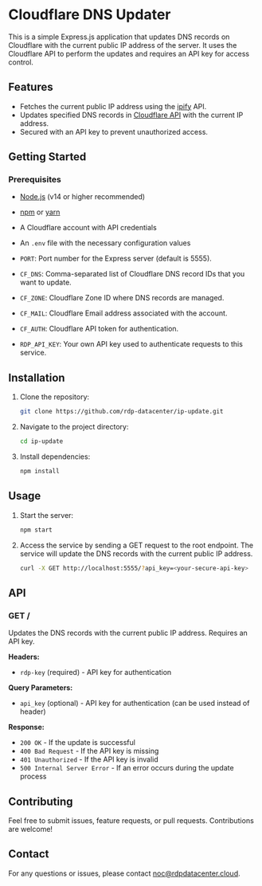 # Cloudflare DNS Updater

This is a simple Express.js application that updates DNS records on Cloudflare with the current public IP address of the server. It uses the Cloudflare API to perform the updates and requires an API key for access control.

## Features

- Fetches the current public IP address using the [ipify](https://www.ipify.org/) API.
- Updates specified DNS records in [Cloudflare API](https://developers.cloudflare.com/api/) with the current IP address.
- Secured with an API key to prevent unauthorized access.

## Getting Started

### Prerequisites

- [Node.js](https://nodejs.org/) (v14 or higher recommended)
- [npm](https://www.npmjs.com/) or [yarn](https://yarnpkg.com/)
- A Cloudflare account with API credentials
- An `.env` file with the necessary configuration values

- `PORT`: Port number for the Express server (default is 5555).
- `CF_DNS`: Comma-separated list of Cloudflare DNS record IDs that you want to update.
- `CF_ZONE`: Cloudflare Zone ID where DNS records are managed.
- `CF_MAIL`: Cloudflare Email address associated with the account.
- `CF_AUTH`: Cloudflare API token for authentication.
- `RDP_API_KEY`: Your own API key used to authenticate requests to this service.

## Installation

1. Clone the repository:
    ```bash
    git clone https://github.com/rdp-datacenter/ip-update.git
    ```
2. Navigate to the project directory:
    ```bash
    cd ip-update
    ```
3. Install dependencies:
    ```bash
    npm install
    ```

## Usage

1. Start the server:
    ```bash
    npm start
    ```
2. Access the service by sending a GET request to the root endpoint. The service will update the DNS records with the current public IP address.

    ```bash
    curl -X GET http://localhost:5555/?api_key=<your-secure-api-key>
    ```

## API

### GET /

Updates the DNS records with the current public IP address. Requires an API key.

**Headers:**
- `rdp-key` (required) - API key for authentication

**Query Parameters:**
- `api_key` (optional) - API key for authentication (can be used instead of header)

**Response:**
- `200 OK` - If the update is successful
- `400 Bad Request` - If the API key is missing
- `401 Unauthorized` - If the API key is invalid
- `500 Internal Server Error` - If an error occurs during the update process

## Contributing

Feel free to submit issues, feature requests, or pull requests. Contributions are welcome!

## Contact

For any questions or issues, please contact [noc@rdpdatacenter.cloud](mailto:noc@rdpdatacenter.cloud).
